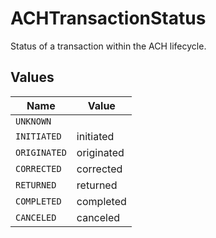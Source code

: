 # ACHTransactionStatus

Status of a transaction within the ACH lifecycle.


## Values

| Name         | Value        |
| ------------ | ------------ |
| `UNKNOWN`    |              |
| `INITIATED`  | initiated    |
| `ORIGINATED` | originated   |
| `CORRECTED`  | corrected    |
| `RETURNED`   | returned     |
| `COMPLETED`  | completed    |
| `CANCELED`   | canceled     |
